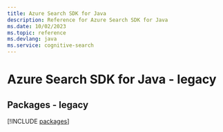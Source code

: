 ```yaml
---
title: Azure Search SDK for Java
description: Reference for Azure Search SDK for Java
ms.date: 10/02/2023
ms.topic: reference
ms.devlang: java
ms.service: cognitive-search
---
```

# Azure Search SDK for Java - legacy
## Packages - legacy
[!INCLUDE [packages](search-index.md)]